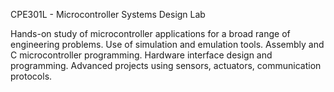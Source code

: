 CPE301L - Microcontroller Systems Design Lab

Hands-on study of microcontroller applications for a broad range of engineering problems. Use of simulation and emulation tools. Assembly and C microcontroller programming. Hardware interface design and programming. Advanced projects using sensors, actuators, communication protocols.
